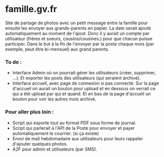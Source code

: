 # famille.gv.fr
Site de partage de photos avec un petit message entre la famille pour ensuite les envoyer aux grands-parents en papier. La date serait ajouté automatiquement au moment de l'ajout. Donc il y aurait un compte par utilisateur (frères et soeurs, cousins/cousines.) pour que chacun puisse participer. Dans le but à la fin de l'envoyer par la poste chaque mois (par exemple, peut être bi-mensuel) aux grand parents.

### To do :
- Interface Admin où on pourrait gérer les utilisateurs (créer, supprimer, ...). Et exporter les posts des utilisateurs (qui seraient archivé).
- Interface accueil, avec page de connexion si pas connecté. Sur la page d'accueil on aurait un bouton pour upload et en dessous on verrait ce qui a été upload par qui et quand. Et en bas de la page d'accueil un bouton pour voir les autres mois archivé.

### Pour aller plus loin :
- Script qui exporte tout au format PDF sous forme de journal.
- Script qui parlerait à l'API de la Poste pour envoyer et payer automatiquement le courrier. (si ça existe)
- Envoi de mail hebdomadaire aux utilisateurs pour leurs rappeler d'ajouter quelques photos.
- A2F pour admin et utilisateurs (par SMS).